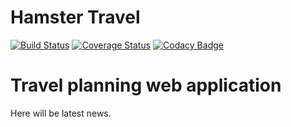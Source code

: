Hamster Travel
==============

[![Build Status](https://travis-ci.org/altmer/travel-planner.svg?branch=master)](https://travis-ci.org/altmer/travel-planner)
[![Coverage Status](https://coveralls.io/repos/altmer/travel-planner/badge.svg?branch=master)](https://coveralls.io/r/altmer/travel-planner?branch=master)
[![Codacy Badge](https://api.codacy.com/project/badge/Grade/d914b00a63a9403b84445c4e7eafbfd1)](https://www.codacy.com/app/igendou/travel-planner?utm_source=github.com&amp;utm_medium=referral&amp;utm_content=altmer/travel-planner&amp;utm_campaign=Badge_Grade)

# Travel planning web application

Here will be latest news.
